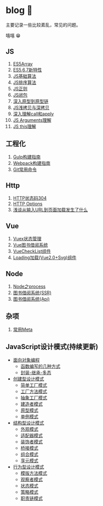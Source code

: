 # blog  🐲

主要记录一些比较紊乱，常见的问题。  
  
嘻嘻 😁

## JS
1. [ES5Array](https://github.com/angelasubi/blog/blob/master/md/es5-array.md)  
2. [ES5,6,7新特性](https://github.com/angelasubi/blog/blob/master/md/es5-es6-es7.md)  
3. [JS基础算法](https://github.com/angelasubi/blog/blob/master/md/js-common-algorithm.md)  
4. [JS排序算法](https://github.com/angelasubi/blog/blob/master/md/js-sort-algorithm.md)  
5. [JS正则](https://github.com/angelasubi/blog/blob/master/md/regexp.md)  
5. [JS闭包](https://github.com/angelasubi/blog/blob/master/md/closure.md)  
6. [深入原型到原型链](https://github.com/angelasubi/blog/blob/master/md/prototype.md)
7. [JS浅拷贝与深拷贝](https://github.com/angelasubi/blog/blob/master/md/copy.md)
8. [深入理解call和apply](https://github.com/angelasubi/blog/blob/master/md/call-apply.md)
9. [JS Arguments理解](https://github.com/angelasubi/blog/blob/master/md/arguments.md)
9. [JS this理解](https://github.com/angelasubi/blog/blob/master/md/this.md)

## 工程化
1. [Gulp构建指南](https://github.com/angelasubi/blog/blob/master/md/gulp.md)  
2. [Webpack构建指南](https://github.com/angelasubi/webpack)  
3. [Git常用命令](https://github.com/angelasubi/blog/blob/master/md/git-shell.md)  

## Http
1. [HTTP状态码304](https://github.com/angelasubi/blog/blob/master/md/http304.md)
2. [HTTP Options](https://github.com/angelasubi/blog/blob/master/md/options.md)
3. [浅谈从输入URL到页面加载发生了什么](https://github.com/angelasubi/blog/blob/master/md/url.md)

## Vue
1. [Vuex状态管理](https://github.com/angelasubi/blog/blob/master/md/vuex.md) 
2. [Vue图书借阅系统](https://github.com/angelasubi/vue-library)
3. [VueCheckList组件](https://github.com/angelasubi/vue2-checklist)
4. [Loading加载(Vue2.0+Svg)组件](https://github.com/angelasubi/svg-loading)

## Node
1. [Node之process](https://github.com/angelasubi/blog/blob/master/md/node-process.md)  
2. [图书借阅系统(SSR)](https://github.com/angelasubi/library-borrow)
3. [图书借阅系统(Api)](https://github.com/angelasubi/node-book-api)

## 杂项
1. [常用Meta](https://github.com/angelasubi/blog/blob/master/md/css-meta.md)  

## JavaScript设计模式(持续更新)
- <a href="javascript:;">面向对象编程</a>
    - [函数编写的几种方式](https://github.com/angelasubi/blog/blob/master/design/design1/1.js)
    - [封装-继承-多态](https://github.com/angelasubi/blog/blob/master/design/design1/2.js)
- <a href="javascript:;">创建型设计模式</a>
    - [简单工厂模式](https://github.com/angelasubi/blog/blob/master/design/design2/1.js)
    - [工厂方法模式](https://github.com/angelasubi/blog/blob/master/design/design2/2.js)
    - [抽象工厂模式](https://github.com/angelasubi/blog/blob/master/design/design2/3.js)
    - [建造者模式](https://github.com/angelasubi/blog/blob/master/design/design2/4.js)
    - [原型模式](https://github.com/angelasubi/blog/blob/master/design/design2/5.js)
    - [单例模式](https://github.com/angelasubi/blog/blob/master/design/design2/6.js)
- <a href="javascript:;">结构型设计模式</a>
    - [外观模式](https://github.com/angelasubi/blog/blob/master/design/design3/1.js)
    - [适配器模式](https://github.com/angelasubi/blog/blob/master/design/design3/2.js)
    - [装饰者模式](https://github.com/angelasubi/blog/blob/master/design/design3/3.js)
    - [桥接模式](https://github.com/angelasubi/blog/blob/master/design/design3/4.js)
    - [组合模式](https://github.com/angelasubi/blog/blob/master/design/design3/5.js)
    - [享元模式](https://github.com/angelasubi/blog/blob/master/design/design3/6.js)
- <a href="javascript:;">行为型设计模式</a>
    - [模版方法模式](https://github.com/angelasubi/blog/blob/master/design/design4/1.js)
    - [观察者模式](https://github.com/angelasubi/blog/blob/master/design/design4/2.js)
    - [状态模式](https://github.com/angelasubi/blog/blob/master/design/design4/3.js)
    - [策略模式](https://github.com/angelasubi/blog/blob/master/design/design4/4.js)
    - [职责链模式](https://github.com/angelasubi/blog/blob/master/design/design4/5.js)

